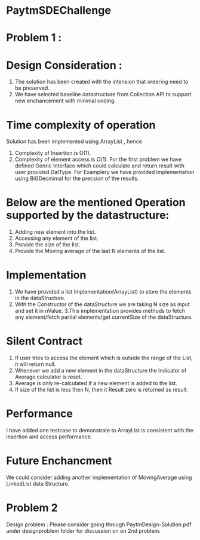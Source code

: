 # PaytmSDEChallenge
# Problem 1 : 
# Design Consideration :
1. The solution has been created with the intension that ordering need to be preserved. 
2. We have selected baseline datastructure from Collection API to support new enchancement with minimal coding. 
# Time complexity of operation
 Solution has been implemented using ArrayList , hence 
 1. Complexity of Insertion is O(1).
 2. Complexity of element access is O(1). 
For the first problem we have defined Genric Interface which could calculate and return result with user provided DatType. 
For Examplery we have provided implementation using BiGDecmimal for the precsion of the results.
# Below are the mentioned Operation supported by the datastructure: 
   1. Adding new element into the list. 
   2. Accessing any element of the list. 
   3. Provide the size of the list. 
   4. Provide the Moving average of the last N elements of the list. 
  # Implementation  
  1. We have provided a list Implementation(ArrayList) to store the elements in the dataStructure. 
  2. With the Constructor of the dataStructure we are taking N size as input and set it in nValue.
  3.This implementation provides methods to fetch any element/fetch partial elements/get currentSize of the dataStructure.
  # Silent Contract
  1. If user tries to access the element which is outside the range of the List, it will return null. 
  2. Whenever we add a new element in the dataStructure the Indicator of Average calculator is reset. 
  3. Average is only re-calculated if a new element is added to the list. 
  4. If size of the list is less then N, then it Result zero is returned as result. 
  # Performance
  I have added one testcase to demonstrate  to ArrayList is consistent with the insertion and access performance.
  # Future Enchancment
  We could consider adding another implementation of MovingAverage using LinkedList data Structure.
  
  # Problem 2 
  Design problem : 
    Please consider going through PaytmDesign-Solution.pdf under designproblem folder for discussion on  on 2nd problem. 
